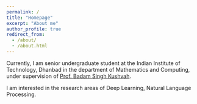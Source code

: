 ```yaml
---
permalink: /
title: "Homepage"
excerpt: "About me"
author_profile: true
redirect_from: 
  - /about/
  - /about.html
---
```


Currently, I am senior undergraduate student at the Indian Institute of Technology, Dhanbad in the department of Mathematics and Computing, under supervision of [Prof. Badam Singh Kushvah](https://www.iitism.ac.in/~bskush/).

I am interested in the research areas of Deep Learning, Natural Language Processing.
